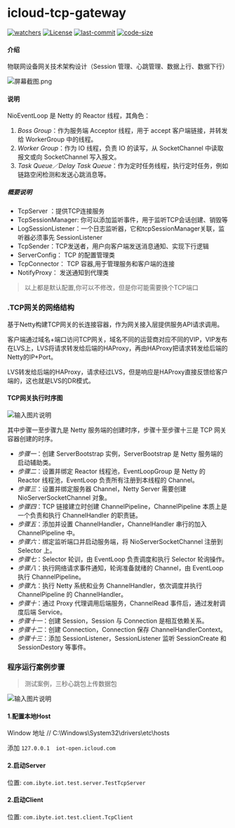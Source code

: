 # icloud-tcp-gateway
[![watchers](https://img.shields.io/github/watchers/badges/shields.svg?label=Watch&style=social)](https://github.com/lishangzhi/icloud-tcp-gateway)
[![License](https://img.shields.io/badge/License-Apache%202.0-blue.svg)](https://opensource.org/licenses/Apache-2.0)
[![last-commit](https://img.shields.io/github/last-commit/google/skia.svg?style=social)](https://github.com/lishangzhi/icloud-tcp-gateway)
[![code-size](https://img.shields.io/github/languages/code-size/badges/shields.svg)](https://github.com/lishangzhi/icloud-tcp-gateway.git)



#### 介绍
物联网设备网关技术架构设计（Session 管理、心跳管理、数据上行、数据下行）

![](https://images.gitee.com/uploads/images/2019/0116/150139_4377424a_1468963.png "屏幕截图.png")

#### 说明

NioEventLoop 是 Netty 的 Reactor 线程，其角色：

1. *Boss Group*：作为服务端 Acceptor 线程，用于 accept 客户端链接，并转发给 WorkerGroup 中的线程。
2. *Worker Group*：作为 IO 线程，负责 IO 的读写，从 SocketChannel 中读取报文或向 SocketChannel 写入报文。
3. *Task Queue／Delay Task Queue*：作为定时任务线程，执行定时任务，例如链路空闲检测和发送心跳消息等。

##### 概要说明
- TcpServer ：提供TCP连接服务
- TcpSessionManager: 你可以添加监听事件，用于监听TCP会话创建、销毁等
- LogSessionListener：一个日志监听器，它和tcpSessionManager关联，监听器必须事先 SessionListener
- TcpSender：TCP发送者，用户向客户端发送消息通知、实现下行逻辑
- ServerConfig： TCP 的配置管理类
- TcpConnector： TCP 容器,用于管理服务和客户端的连接
- NotifyProxy：  发送通知到代理类

> 以上都是默认配置,你可以不修改，但是你可能需要换个TCP端口

### .TCP网关的网络结构
基于Netty构建TCP网关的长连接容器，作为网关接入层提供服务API请求调用。

客户端通过域名+端口访问TCP网关，域名不同的运营商对应不同的VIP，VIP发布在LVS上，LVS将请求转发给后端的HAProxy，再由HAProxy把请求转发给后端的Netty的IP+Port。

LVS转发给后端的HAProxy，请求经过LVS，但是响应是HAProxy直接反馈给客户端的，这也就是LVS的DR模式。

#### TCP网关执行时序图
![输入图片说明](https://images.gitee.com/uploads/images/2019/0116/150230_e846b0a7_1468963.png "屏幕截图.png")

其中步骤一至步骤九是 Netty 服务端的创建时序，步骤十至步骤十三是 TCP 网关容器创建的时序。
- *步骤一*：创建 ServerBootstrap 实例，ServerBootstrap 是 Netty 服务端的启动辅助类。
- *步骤二*：设置并绑定 Reactor 线程池，EventLoopGroup 是 Netty 的 Reactor 线程池，EventLoop 负责所有注册到本线程的 Channel。
- *步骤三*：设置并绑定服务器 Channel，Netty Server 需要创建 NioServerSocketChannel 对象。
- *步骤四*：TCP 链接建立时创建 ChannelPipeline，ChannelPipeline 本质上是一个负责和执行 ChannelHandler 的职责链。
- *步骤五*：添加并设置 ChannelHandler，ChannelHandler 串行的加入 ChannelPipeline 中。
- *步骤六*：绑定监听端口并启动服务端，将 NioServerSocketChannel 注册到 Selector 上。
- *步骤七*：Selector 轮训，由 EventLoop 负责调度和执行 Selector 轮询操作。
- *步骤八*：执行网络请求事件通知，轮询准备就绪的 Channel，由 EventLoop 执行 ChannelPipeline。
- *步骤九*：执行 Netty 系统和业务 ChannelHandler，依次调度并执行 ChannelPipeline 的 ChannelHandler。
- *步骤十*：通过 Proxy 代理调用后端服务，ChannelRead 事件后，通过发射调度后端 Service。
- *步骤十一*：创建 Session，Session 与 Connection 是相互依赖关系。
- *步骤十二*：创建 Connection，Connection 保存 ChannelHandlerContext。
- *步骤十三*：添加 SessionListener，SessionListener 监听 SessionCreate 和 SessionDestory 等事件。


### 程序运行案例步骤
> 测试案例，三秒心跳包上传数据包

![输入图片说明](https://images.gitee.com/uploads/images/2019/0925/185216_0aa0fe1c_1468963.jpeg "icloud-tcp-gateway.jpg")
#### 1.配置本地Host
Window 地址 // C:\Windows\System32\drivers\etc\hosts

添加
`` 127.0.0.1  iot-open.icloud.com ``

#### 2.启动Server
位置: ``com.ibyte.iot.test.server.TestTcpServer``

#### 2.启动Client
位置: ``com.ibyte.iot.test.client.TcpClient``




